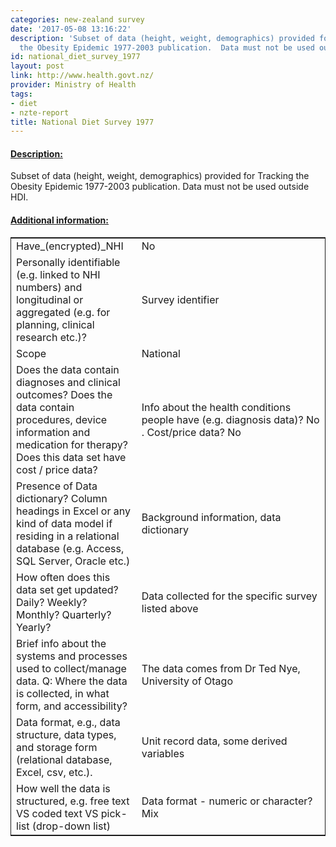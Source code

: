 ```yaml
---
categories: new-zealand survey
date: '2017-05-08 13:16:22'
description: 'Subset of data (height, weight, demographics) provided for Tracking
  the Obesity Epidemic 1977-2003 publication.  Data must not be used outside HDI. '
id: national_diet_survey_1977
layout: post
link: http://www.health.govt.nz/
provider: Ministry of Health
tags:
- diet
- nzte-report
title: National Diet Survey 1977
---
```



 <h4> <u>Description:</u> </h4>
Subset of data (height, weight, demographics) provided for Tracking the Obesity Epidemic 1977-2003 publication.  Data must not be used outside HDI. 
 <h4> <u>Additional information:</u> </h4>
 <table style="border: 1px solid">
 <tr> <td width="40%">Have_(encrypted)_NHI</td> <td>No</td> </tr>
 <tr> <td width="40%">Personally identifiable (e.g. linked to NHI numbers) and longitudinal or aggregated (e.g. for planning, clinical research etc.)?</td> <td>Survey identifier</td> </tr>
 <tr> <td width="40%">Scope</td> <td>National</td> </tr>
 <tr> <td width="40%">Does the data contain diagnoses and clinical outcomes?
Does the data contain procedures, device information and medication for therapy?
Does this data set have cost / price data?</td> <td>Info about the health conditions people have (e.g. diagnosis data)? No . Cost/price data? No </td> </tr>
 <tr> <td width="40%">Presence of Data dictionary? Column headings in Excel or any kind of data model if residing in a relational database (e.g. Access, SQL Server, Oracle etc.) </td> <td>Background information, data dictionary</td> </tr>
 <tr> <td width="40%">How often does this data set get updated? Daily? Weekly? Monthly? Quarterly? Yearly?</td> <td>Data collected for the specific survey listed above</td> </tr>
 <tr> <td width="40%">Brief info about the systems and processes used to collect/manage data. Q: Where the data is collected, in what form, and accessibility?</td> <td>The data comes from Dr Ted Nye, University of Otago</td> </tr>
 <tr> <td width="40%">Data format, e.g., data structure, data types, and storage form (relational database, Excel, csv, etc.).</td> <td>Unit record data, some derived variables</td> </tr>
 <tr> <td width="40%">How well the data is structured, e.g. free text VS coded text VS pick-list (drop-down list)</td> <td>Data format - numeric or character? Mix</td> </tr>
 </table>